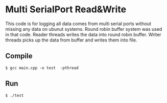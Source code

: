 # Multi SerialPort Read&Write

This code is for logging all data comes from multi serial ports without missing any data on ubunut systems.
Round robin buffer system was used in that code. Reader threads writes the data into round robin buffer. Writer threads picks up the data from buffer and writes them into file.

## Compile

```
$ gcc main.cpp -o test  -pthread
```

## Run

```
$ ./test
```


